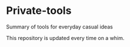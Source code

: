 # Private-tools
Summary of tools for everyday casual ideas

This repository is updated every time on a whim.
